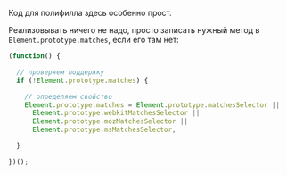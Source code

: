 Код для полифилла здесь особенно прост.

Реализовывать ничего не надо, просто записать нужный метод в `Element.prototype.matches`, если его там нет:

```js
(function() {

  // проверяем поддержку
  if (!Element.prototype.matches) {

    // определяем свойство
    Element.prototype.matches = Element.prototype.matchesSelector ||
      Element.prototype.webkitMatchesSelector ||
      Element.prototype.mozMatchesSelector ||
      Element.prototype.msMatchesSelector,

  }

})();
```

